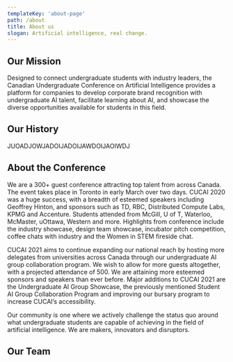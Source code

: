 ```yaml
---
templateKey: 'about-page'
path: /about
title: About us
slogan: Artificial intelligence, real change.
---
```

## Our Mission
 Designed to connect undergraduate students with industry leaders, the Canadian Undergraduate Conference on Artificial Intelligence provides a platform for companies to develop corporate brand recognition with undergraduate AI talent, facilitate learning about AI, and showcase the diverse opportunities available for students in this field.

## Our History
JUOADJOWJADOIJADOIJAWDOIJAOIWDJ

## About the Conference
We are a 300+ guest conference attracting top talent from across Canada. The event takes place in Toronto in early March over two days. CUCAI 2020 was a huge success, with a breadth of esteemed speakers including Geoffrey Hinton, and sponsors such as TD, RBC, Distributed Compute Labs, KPMG and Accenture. Students attended from McGill, U of T, Waterloo, McMaster, uOttawa, Western and more. Highlights from conference include the industry showcase, design team showcase, incubator pitch competition, coffee chats with industry and the Women in STEM fireside chat. 

CUCAI 2021 aims to continue expanding our national reach by hosting more delegates from universities across Canada through our undergraduate AI group collaboration program. We wish to allow for more guests altogether, with a projected attendance of 500. We are attaining more esteemed sponsors and speakers than ever before. Major additions to CUCAI 2021 are the Undergraduate AI Group Showcase, the previously mentioned Student AI Group Collaboration Program and improving our bursary program to increase CUCAI’s accessibility.

Our community is one where we actively challenge the status quo around what undergraduate students are capable of achieving in the field of artificial intelligence. We are makers, innovators and disruptors.

## Our Team